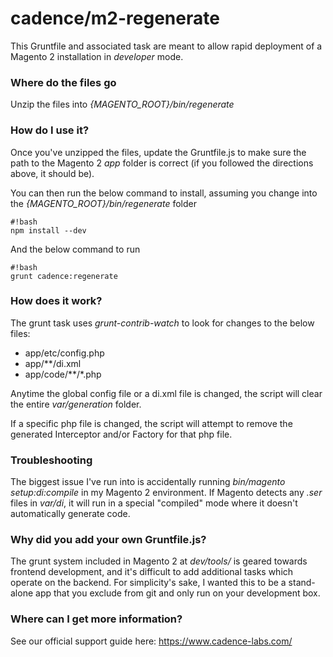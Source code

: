 # cadence/m2-regenerate #

This Gruntfile and associated task are meant to allow rapid deployment of a Magento 2 installation in *developer* mode. 

### Where do the files go ###

Unzip the files into *{MAGENTO_ROOT}/bin/regenerate*

### How do I use it? ###

Once you've unzipped the files, update the Gruntfile.js to make sure the path to the Magento 2 *app* folder is correct (if you followed the directions above, it should be). 

You can then run the below command to install, assuming you change into the *{MAGENTO_ROOT}/bin/regenerate* folder


```
#!bash
npm install --dev
```

And the below command to run

```
#!bash
grunt cadence:regenerate
```

### How does it work? ###

The grunt task uses *grunt-contrib-watch* to look for changes to the below files:

* app/etc/config.php
* app/**/di.xml
* app/code/**/\*\.php

Anytime the global config file or a di.xml file is changed, the script will clear the entire *var/generation* folder. 

If a specific php file is changed, the script will attempt to remove the generated Interceptor and/or Factory for that php file. 

### Troubleshooting ###

The biggest issue I've run into is accidentally running *bin/magento setup:di:compile* in my Magento 2 environment. If Magento detects any *.ser* files in *var/di*, it will run in a special "compiled" mode where it doesn't automatically generate code.

### Why did you add your own Gruntfile.js? ###

The grunt system included in Magento 2 at *dev/tools/* is geared towards frontend development, and it's difficult to add additional tasks which operate on the backend. For simplicity's sake, I wanted this to be a stand-alone app that you exclude from git and only run on your development box. 


### Where can I get more information? ###

See our official support guide here: https://www.cadence-labs.com/